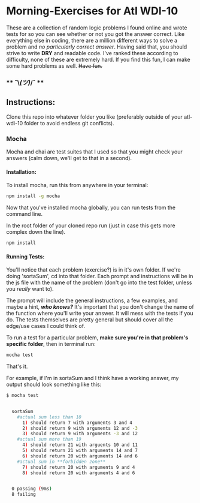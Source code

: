# Morning-Exercises for Atl WDI-10

These are a collection of random logic problems I found online and wrote tests for so you can see whether or not you got the answer correct.
Like everything else in coding, there are a million different ways to solve a problem and _no particularly correct answer_.
Having said that, you should strive to write **DRY** and readable code.
I've ranked these according to difficulty, none of these are extremely hard. 
If you find this fun, I can make some hard problems as well. 
~~Have fun.~~
### ** ¯\\_(ツ)_/¯ **

## Instructions:

Clone this repo into whatever folder you like (preferably outside of your atl-wdi-10 folder to avoid endless git conflicts).

### Mocha

Mocha and chai are test suites that I used so that you might check your answers (calm down, we'll get to that in a second).

#### Installation:

To install mocha, run this from anywhere in your terminal:

```bash
npm install -g mocha
```

Now that you've installed mocha globally, you can run tests from the command line.

In the root folder of your cloned repo run (just in case this gets more complex down the line).

```bash
npm install
```
#### Running Tests:

You'll notice that each problem (exercise?) is in it's own folder. If we're doing 'sortaSum', cd into that folder.
Each prompt and instructions will be in the js file with the name of the problem (don't go into the test folder, unless you _really_ want to).

The prompt will include the general instructions, a few examples, and maybe a hint, **_who knows?_**
It's important that you don't change the name of the function where you'll write your answer. It will mess with the tests if you do.
The tests themselves are pretty general but should cover all the edge/use cases I could think of.

To run a test for a particular problem, **make sure you're in that problem's specific folder**, then in terminal run:

```bash
mocha test
```

That's it.

For example, if I'm in sortaSum and I think have a working answer, my output should look something like this:

```bash
$ mocha test


  sortaSum
    #actual sum less than 10
      1) should return 7 with arguments 3 and 4
      2) should return 9 with arguments 12 and -3
      3) should return 9 with arguments -3 and 12
    #actual sum more than 19
      4) should return 21 with arguents 10 and 11
      5) should return 21 with arguments 14 and 7
      6) should return 20 with arguments 14 and 6
    #actual sum in **forbidden zone**
      7) should return 20 with arguments 9 and 4
      8) should return 20 with arguments 4 and 6


  0 passing (9ms)
  8 failing
```
